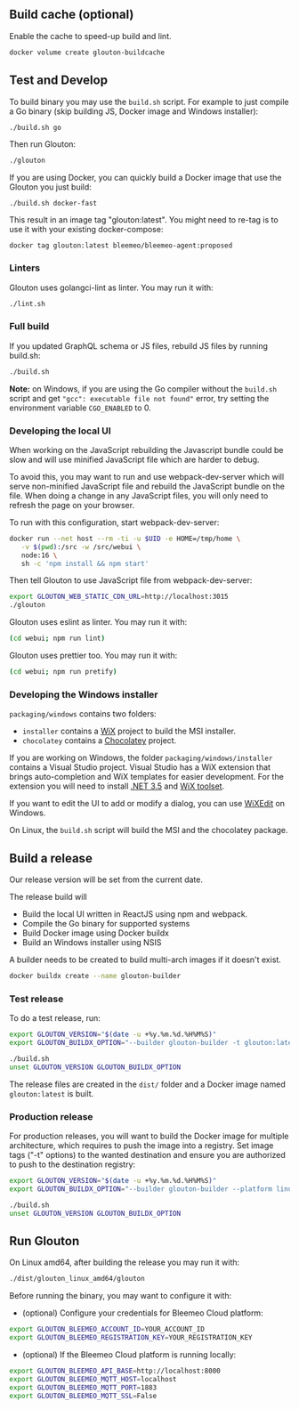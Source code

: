 ## Build cache (optional)

Enable the cache to speed-up build and lint.
```sh
docker volume create glouton-buildcache
```

## Test and Develop

To build binary you may use the `build.sh` script. For example to just
compile a Go binary (skip building JS, Docker image and Windows installer):
```sh
./build.sh go
```

Then run Glouton:
```sh
./glouton
```

If you are using Docker, you can quickly build a Docker image that use the Glouton you just build:
```
./build.sh docker-fast
```

This result in an image tag "glouton:latest". You might need to re-tag is to use it with your existing
docker-compose:
```
docker tag glouton:latest bleemeo/bleemeo-agent:proposed
```

### Linters

Glouton uses golangci-lint as linter. You may run it with:
```sh
./lint.sh
```

### Full build

If you updated GraphQL schema or JS files, rebuild JS files by running build.sh:

```sh
./build.sh
```

**Note:** on Windows, if you are using the Go compiler without the `build.sh` script and
get `"gcc": executable file not found"` error, try setting the environment variable `CGO_ENABLED` to 0.

### Developing the local UI

When working on the JavaScript rebuilding the Javascript bundle could be slow
and will use minified JavaScript file which are harder to debug.

To avoid this, you may want to run and use webpack-dev-server which will serve non-minified
JavaScript file and rebuild the JavaScript bundle on the file. When doing a change in
any JavaScript files, you will only need to refresh the page on your browser.

To run with this configuration, start webpack-dev-server:
```sh
docker run --net host --rm -ti -u $UID -e HOME=/tmp/home \
   -v $(pwd):/src -w /src/webui \
   node:16 \
   sh -c 'npm install && npm start'
```

Then tell Glouton to use JavaScript file from webpack-dev-server:
```sh
export GLOUTON_WEB_STATIC_CDN_URL=http://localhost:3015
./glouton
```

Glouton uses eslint as linter. You may run it with:
```sh
(cd webui; npm run lint)
```

Glouton uses prettier too. You may run it with:
```sh
(cd webui; npm run pretify)
```

### Developing the Windows installer

`packaging/windows` contains two folders:
- `installer` contains a [WiX](https://wixtoolset.org/) project
to build the MSI installer.
- `chocolatey` contains a [Chocolatey](https://docs.chocolatey.org/en-us/) project.

If you are working on Windows, the folder `packaging/windows/installer` contains a Visual Studio project.
Visual Studio has a WiX extension that brings auto-completion and WiX templates for easier development.
For the extension you will need to install [.NET 3.5](https://www.microsoft.com/fr-fr/download/details.aspx?id=21)
and [WiX toolset](https://wixtoolset.org/releases/).

If you want to edit the UI to add or modify a dialog, you can use [WiXEdit](https://github.com/WixEdit/WixEdit)
on Windows.

On Linux, the `build.sh` script will build the MSI and the chocolatey package.

## Build a release

Our release version will be set from the current date.

The release build will
* Build the local UI written in ReactJS using npm and webpack.
* Compile the Go binary for supported systems
* Build Docker image using Docker buildx
* Build an Windows installer using NSIS

A builder needs to be created to build multi-arch images if it doesn't exist.
```sh
docker buildx create --name glouton-builder
```

### Test release

To do a test release, run:
```sh
export GLOUTON_VERSION="$(date -u +%y.%m.%d.%H%M%S)"
export GLOUTON_BUILDX_OPTION="--builder glouton-builder -t glouton:latest --load"

./build.sh
unset GLOUTON_VERSION GLOUTON_BUILDX_OPTION
```

The release files are created in the `dist/` folder and a Docker image named `glouton:latest` is built.

### Production release

For production releases, you will want to build the Docker image for multiple architecture, which requires to
push the image into a registry. Set image tags ("-t" options) to the wanted destination and ensure you
are authorized to push to the destination registry:
```sh
export GLOUTON_VERSION="$(date -u +%y.%m.%d.%H%M%S)"
export GLOUTON_BUILDX_OPTION="--builder glouton-builder --platform linux/amd64,linux/arm64/v8,linux/arm/v7 -t glouton:latest -t glouton:${GLOUTON_VERSION} --push"

./build.sh
unset GLOUTON_VERSION GLOUTON_BUILDX_OPTION
```

## Run Glouton

On Linux amd64, after building the release you may run it with:

```sh
./dist/glouton_linux_amd64/glouton
```

Before running the binary, you may want to configure it with:

- (optional) Configure your credentials for Bleemeo Cloud platform:

```sh
export GLOUTON_BLEEMEO_ACCOUNT_ID=YOUR_ACCOUNT_ID
export GLOUTON_BLEEMEO_REGISTRATION_KEY=YOUR_REGISTRATION_KEY
```

- (optional) If the Bleemeo Cloud platform is running locally:

```sh
export GLOUTON_BLEEMEO_API_BASE=http://localhost:8000
export GLOUTON_BLEEMEO_MQTT_HOST=localhost
export GLOUTON_BLEEMEO_MQTT_PORT=1883
export GLOUTON_BLEEMEO_MQTT_SSL=False
```
